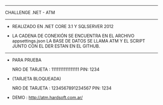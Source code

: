 ***************************************
CHALLENGE .NET - ATM
***************************************
- REALIZADO EN .NET CORE 3.1 Y SQLSERVER 2012

- LA CADENA DE CONEXIÓN SE ENCUENTRA EN EL ARCHIVO  appsettings.json
  LA BASE DE DATOS SE LLAMA ATM Y EL SCRIPT JUNTO CON EL DER ESTAN EN EL GITHUB.


 ***************************************
- PARA PRUEBA 
 
  NRO DE TARJETA : 1111111111111111
  PIN: 1234 
 
 - (TARJETA BLOQUEADA)
 
    NRO DE TARJETA : 1234567891234567  PIN: 1234   

 
- DEMO : http://atm.hardsoft.com.ar/
